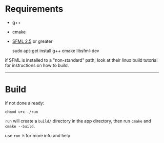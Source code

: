 # Requirements

- g++
- cmake
- [SFML 2.5](https://www.sfml-dev.org/tutorials/2.5/start-linux.php) or greater

    sudo apt-get install g++ cmake libsfml-dev

if SFML is installed to a "non-standard" path; look at their linux build tutorial for instructions
on how to build.

---

# Build

if not done already:

    chmod u+x ./run


`run` will create a `build/` directory in the app directory, then run `cmake` and `cmake --build`.

use `run h` for more info and help

